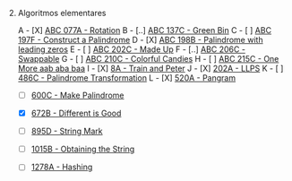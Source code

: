 2. Algoritmos elementares

    A - [X] [ABC 077A - Rotation](https://atcoder.jp/contests/abc077/tasks/abc077_a)
    B - [..] [ABC 137C - Green Bin](https://atcoder.jp/contests/abc137/tasks/abc137_c)
    C - [ ] [ABC 197F - Construct a Palindrome](https://atcoder.jp/contests/abc197/tasks/abc197_f)
    D - [X] [ABC 198B - Palindrome with leading zeros](https://atcoder.jp/contests/abc198/tasks/abc198_b)
    E - [ ] [ABC 202C - Made Up](https://atcoder.jp/contests/abc202/tasks/abc202_c)
    F - [..] [ABC 206C - Swappable](https://atcoder.jp/contests/abc206/tasks/abc206_c)
    G - [ ] [ABC 210C - Colorful Candies](https://atcoder.jp/contests/abc210/tasks/abc210_c)
    H - [ ] [ABC 215C - One More aab aba baa](https://atcoder.jp/contests/abc215/tasks/abc215_c)
    I - [X] [8A - Train and Peter](https://codeforces.com/problemset/problem/8/A)
    J - [X] [202A - LLPS](https://codeforces.com/problemset/problem/202/A)
    K - [ ] [486C - Palindrome Transformation](https://codeforces.com/problemset/problem/486/C)
    L - [X] [520A - Pangram](https://codeforces.com/problemset/problem/520/A)
    - [ ] [600C - Make Palindrome](https://codeforces.com/problemset/problem/600/C)
    - [X] [672B - Different is Good](https://codeforces.com/problemset/problem/672/B)
    - [ ] [895D - String Mark](https://codeforces.com/problemset/problem/895/D)
    - [ ] [1015B - Obtaining the String](https://codeforces.com/problemset/problem/1015/B)
    - [ ] [1278A - Hashing](https://codeforces.com/problemset/problem/1278/A)


